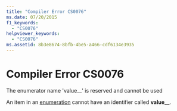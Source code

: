 ```yaml
---
title: "Compiler Error CS0076"
ms.date: 07/20/2015
f1_keywords: 
  - "CS0076"
helpviewer_keywords: 
  - "CS0076"
ms.assetid: 8b3e8674-8bfb-4be5-a466-cdf6134e3935
---
```

# Compiler Error CS0076
The enumerator name 'value__' is reserved and cannot be used  
  
 An item in an [enumeration](../language-reference/keywords/enum.md) cannot have an identifier called **value__**.
